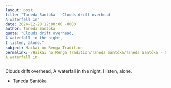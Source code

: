 ```yaml
---
layout: post
title: "Taneda Santōka - Clouds drift overhead
A waterfall in"
date: 2024-12-28 12:00:00 -0000
author: Taneda Santōka
quote: "Clouds drift overhead,
A waterfall in the night,
I listen, alone."
subject: Haikai no Renga Tradition
permalink: /Haikai no Renga Tradition/Taneda Santōka/Taneda Santōka - Clouds drift overhead
A waterfall in
---
```


Clouds drift overhead,
A waterfall in the night,
I listen, alone.

- Taneda Santōka
